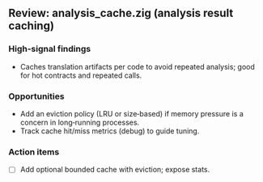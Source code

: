 ## Review: analysis_cache.zig (analysis result caching)

### High-signal findings

- Caches translation artifacts per code to avoid repeated analysis; good for hot contracts and repeated calls.

### Opportunities

- Add an eviction policy (LRU or size‑based) if memory pressure is a concern in long‑running processes.
- Track cache hit/miss metrics (debug) to guide tuning.

### Action items

- [ ] Add optional bounded cache with eviction; expose stats.


